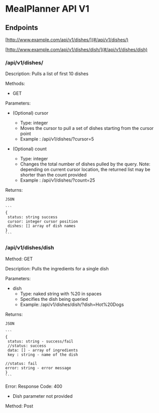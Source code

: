 # MealPlanner API V1


## Endpoints
[http://www.example.com/api/v1/dishes/](#/api/v1/dishes/)

[http://www.example.com/api/v1/dishes/dish/](#/api/v1/dishes/dish)
### /api/v1/dishes/
Description: Pulls a list of first 10 dishes

Methods:
* GET

Parameters: 
    
* (Optional) cursor 
  * Type: integer
  * Moves the cursor to pull a set of dishes starting from the cursor point
  * Example : /api/v1/dishes/?cursor=5

* (Optional) count 
  * Type: integer
  * Changes the total number of dishes pulled by the query. Note: depending on current cursor location, the returned list may be shorter than the count provided
  * Example : /api/v1/dishes/?count=25

Returns:

    JSON

    ```
    {
     status: string success
     cursor: integer cursor position
     dishes: [] array of dish names
    }
    ```

### /api/v1/dishes/dish
Method: GET

Description: Pulls the ingredients for a single dish

Parameters:

* dish 
  * Type: naked string with %20 in spaces
  * Specifies the dish being queried
  * Example: /api/v1/dishes/dish/?dish=Hot%20Dogs

Returns:

    JSON 
    
    ```
    {
     status: string - success/fail
     //status: success
     data: [] - array of ingredients
     key : string - name of the dish

    //status: fail
    error: string - error message     
    }
    ```

Error:
    Response Code: 400  
   * Dish parameter not provided


Method: Post
